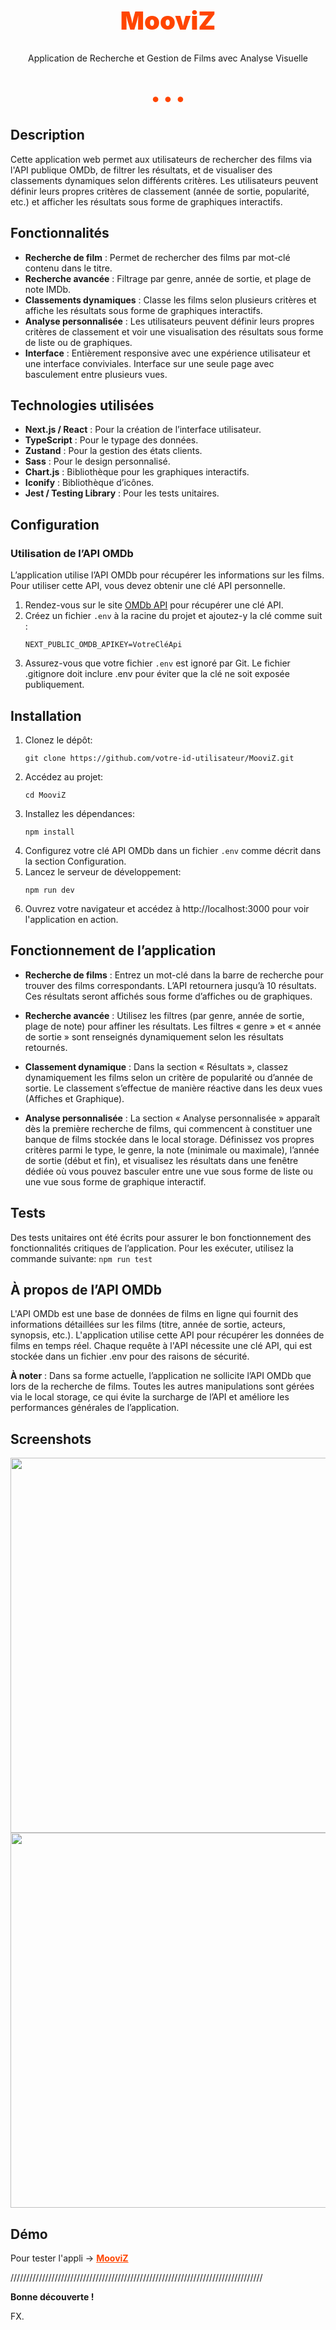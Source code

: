 <h1 style="color: orangered; text-align: center; font-size: 2.5rem; font-weight: 900" >MooviZ</h1>
<h4 style="text-align: center; font-weight: 400">Application de Recherche et Gestion de Films avec Analyse Visuelle</h4>
<h1 style="color: orangered; text-align: center;"">• • •</h1>

## Description
Cette application web permet aux utilisateurs de rechercher des films via l'API publique OMDb, de filtrer les résultats, et de visualiser des classements dynamiques selon différents critères. Les utilisateurs peuvent définir leurs propres critères de classement (année de sortie, popularité, etc.) et afficher les résultats sous forme de graphiques interactifs.

## Fonctionnalités
- **Recherche de film** : Permet de rechercher des films par mot-clé contenu dans le titre.
- **Recherche avancée** : Filtrage par genre, année de sortie, et plage de note IMDb.
- **Classements dynamiques** : Classe les films selon plusieurs critères et affiche les résultats sous forme de graphiques interactifs.
- **Analyse personnalisée** : Les utilisateurs peuvent définir leurs propres critères de classement et voir une visualisation des résultats sous forme de liste ou de graphiques.
- **Interface** : Entièrement responsive avec une expérience utilisateur et une interface conviviales. Interface sur une seule page avec basculement entre plusieurs vues.

## Technologies utilisées
- **Next.js / React** : Pour la création de l’interface utilisateur.
- **TypeScript** : Pour le typage des données.
- **Zustand** : Pour la gestion des états clients.
- **Sass** : Pour le design personnalisé.
- **Chart.js** : Bibliothèque pour les graphiques interactifs.
- **Iconify** : Bibliothèque d’icônes.
- **Jest / Testing Library** : Pour les tests unitaires.

## Configuration

### Utilisation de l’API OMDb
L’application utilise l’API OMDb pour récupérer les informations sur les films. Pour utiliser cette API, vous devez obtenir une clé API personnelle.

1. Rendez-vous sur le site [OMDb API](https://www.omdbapi.com/) pour récupérer une clé API.
2. Créez un fichier `.env` à la racine du projet et ajoutez-y la clé comme suit :
   ```plaintext
   NEXT_PUBLIC_OMDB_APIKEY=VotreCléApi
3. Assurez-vous que votre fichier `.env` est ignoré par Git. Le fichier .gitignore  doit inclure .env pour éviter que la clé ne soit exposée publiquement.

## Installation

1. Clonez le dépôt:
   ```plaintext
   git clone https://github.com/votre-id-utilisateur/MooviZ.git
2. Accédez au projet: 
   ```plaintext
   cd MooviZ
3. Installez les dépendances: 
   ```plaintext
   npm install
4. Configurez votre clé API OMDb dans un fichier `.env` comme décrit dans la section Configuration.
5. Lancez le serveur de développement:
   ```plaintext
   npm run dev
6. Ouvrez votre navigateur et accédez à http://localhost:3000 pour voir l'application en action.
   
## Fonctionnement de l’application

- **Recherche de films** : Entrez un mot-clé dans la barre de recherche pour trouver des films correspondants. L’API retournera jusqu’à 10 résultats. Ces résultats seront affichés sous forme d’affiches ou de graphiques.

- **Recherche avancée** : Utilisez les filtres (par genre, année de sortie, plage de note) pour affiner les résultats. Les filtres « genre » et « année de sortie » sont renseignés dynamiquement selon les résultats retournés.

- **Classement dynamique** : Dans la section « Résultats », classez dynamiquement les films selon un critère de popularité ou d’année de sortie. Le classement s’effectue de manière réactive dans les deux vues (Affiches et Graphique).

- **Analyse personnalisée** : La section « Analyse personnalisée » apparaît dès la première recherche de films, qui commencent à constituer une banque de films stockée dans le local storage. Définissez vos propres critères parmi le type, le genre, la note (minimale ou maximale), l’année de sortie (début et fin), et visualisez les résultats dans une fenêtre dédiée où vous pouvez basculer entre une vue sous forme de liste ou une vue sous forme de graphique interactif.

## Tests

Des tests unitaires ont été écrits pour assurer le bon fonctionnement des fonctionnalités critiques de l’application. Pour les exécuter, utilisez la commande suivante: 
`npm run test`

## À propos de l’API OMDb

L'API OMDb est une base de données de films en ligne qui fournit des informations détaillées sur les films (titre, année de sortie, acteurs, synopsis, etc.). L'application utilise cette API pour récupérer les données de films en temps réel. Chaque requête à l'API nécessite une clé API, qui est stockée dans un fichier .env pour des raisons de sécurité.

**À noter** : Dans sa forme actuelle, l’application ne sollicite l’API OMDb que lors de la recherche de films. Toutes les autres manipulations sont gérées via le local storage, ce qui évite la surcharge de l’API et améliore les performances générales de l’application.

## Screenshots

<img style="width: 600px" src="screenshots/view1.png"></img>
<img style="width: 600px" src="screenshots/view2.png"></img>

## Démo 
Pour tester l'appli → <a href="https://mooviz-eight.vercel.app/" target="_blank" style="text-decoration: underline; font-weight: 700; color: orangered">MooviZ</a>

////////////////////////////////////////////////////////////////////////////////

**Bonne découverte !**

FX.

